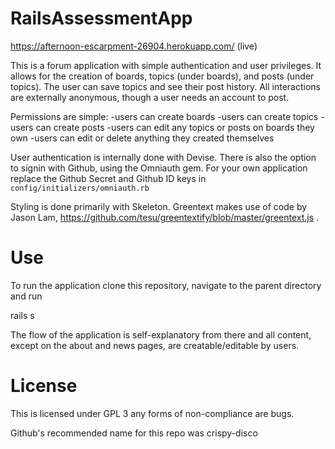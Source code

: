 # RailsAssessmentApp

https://afternoon-escarpment-26904.herokuapp.com/ (live)

This is a forum application with simple authentication and user privileges. It allows for the creation of boards, topics (under boards), and posts (under topics). The user can save topics and see their post history. All interactions are externally anonymous, though a user needs an account to post.

Permissions are simple:
  -users can create boards
  -users can create topics
  -users can create posts
  -users can edit any topics or posts on boards they own
  -users can edit or delete anything they created themselves

User authentication is internally done with Devise. There is also the option to signin with Github, using the Omniauth gem. For your own application replace the Github Secret and Github ID keys in `config/initializers/omniauth.rb`

Styling is done primarily with Skeleton. Greentext makes use of code by Jason Lam, https://github.com/tesu/greentextify/blob/master/greentext.js . 

# Use
To run the application clone this repository, navigate to the parent directory and run

  rails s

The flow of the application is self-explanatory from there and all content, except on the about and news pages, are creatable/editable by users.

# License
This is licensed under GPL 3 any forms of non-compliance are bugs.

Github's recommended name for this repo was crispy-disco

